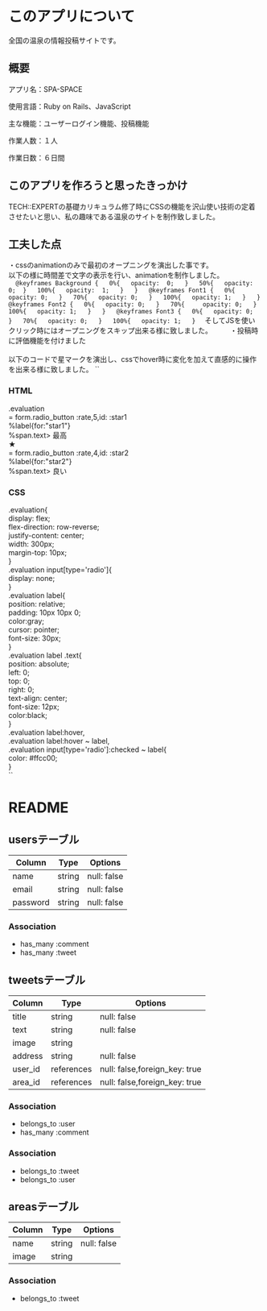 # このアプリについて
全国の温泉の情報投稿サイトです。

## 概要
アプリ名：SPA-SPACE

使用言語：Ruby on Rails、JavaScript

主な機能：ユーザーログイン機能、投稿機能

作業人数：１人

作業日数：６日間

## このアプリを作ろうと思ったきっかけ
TECH::EXPERTの基礎カリキュラム修了時にCSSの機能を沢山使い技術の定着させたいと思い、私の趣味である温泉のサイトを制作致しました。

## 工夫した点
・cssのanimationのみで最初のオープニングを演出した事です。  
以下の様に時間差で文字の表示を行い、animationを制作しました。  
``  
@keyframes Background {  
  0%{  
    opacity:  0;  
  }  
  50%{  
    opacity:  0; 
  }  
  100%{  
    opacity:  1;  
  }  
}  
@keyframes Font1 {  
  0%{  
    opacity: 0;  
  }  
  70%{  
    opacity: 0;  
  }  
  100%{  
    opacity: 1;  
  }  
}  
@keyframes Font2 {  
  0%{  
    opacity: 0;  
  }  
  70%{    
    opacity: 0;  
  }  
  100%{  
    opacity: 1;  
  }  
}  
@keyframes Font3 {  
  0%{  
    opacity: 0;  
  }  
  70%{  
    opacity: 0;  
  }  
  100%{  
    opacity: 1;  
  }  
``
そしてJSを使いクリック時にはオープニングをスキップ出来る様に致しました。  　　
・投稿時に評価機能を付けました<br>   
以下のコードで星マークを演出し、cssでhover時に変化を加えて直感的に操作を出来る様に致しました。
``
### HTML
.evaluation  
  = form.radio_button :rate,5,id: :star1  
  %label{for:"star1"}  
    %span.text> 最高  
    ★  
  = form.radio_button :rate,4,id: :star2  
  %label{for:"star2"}  
    %span.text> 良い  
### CSS  
.evaluation{  
  display: flex;  
  flex-direction: row-reverse;  
  justify-content: center;  
  width: 300px;  
  margin-top: 10px;  
}  
.evaluation input[type='radio']{  
  display: none;  
}  
.evaluation label{  
  position: relative;  
  padding: 10px 10px 0;  
  color:gray;  
  cursor: pointer;  
  font-size: 30px;  
}  
.evaluation label .text{  
  position: absolute;  
  left: 0;  
  top: 0;  
  right: 0;  
  text-align: center;  
  font-size: 12px;  
  color:black;  
}  
.evaluation label:hover,  
.evaluation label:hover ~ label,  
.evaluation input[type='radio']:checked ~ label{  
  color: #ffcc00;  
}   
``  



# README

## usersテーブル

|Column|Type|Options|
|------|----|-------|
|name|string|null: false|
|email|string|null: false|
|password|string|null: false|

### Association
- has_many :comment
- has_many :tweet

## tweetsテーブル

|Column|Type|Options|
|------|----|-------|
|title|string|null: false|
|text|string|null: false|
|image|string||
|address|string|null: false|
|user_id|references|null: false,foreign_key: true|
|area_id|references|null: false,foreign_key: true|

### Association
- belongs_to :user
- has_many :comment

### Association
- belongs_to :tweet
- belongs_to :user

## areasテーブル

|Column|Type|Options|
|------|----|-------|
|name|string|null: false|
|image|string||


### Association
- belongs_to :tweet
